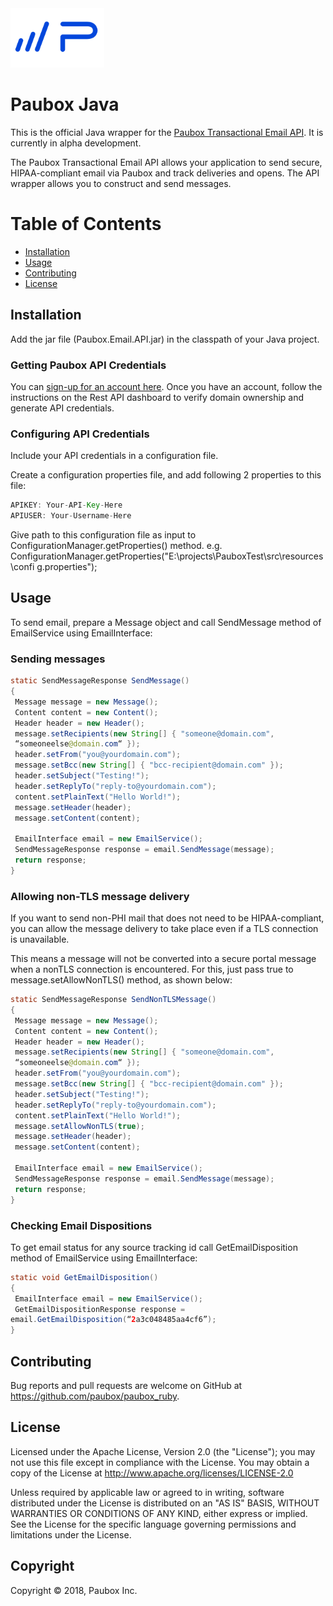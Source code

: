 <img src="https://github.com/Paubox/paubox-java/raw/master/paubox_logo.png" alt="Paubox" width="150px">

# Paubox Java

This is the official Java wrapper for the [Paubox Transactional Email API](https://www.paubox.com/solutions/email-api). It is currently in alpha development.

The Paubox Transactional Email API allows your application to send secure, HIPAA-compliant email via Paubox and track deliveries and opens.
The API wrapper allows you to construct and send messages.

# Table of Contents
* [Installation](#installation)
*  [Usage](#usage)
*  [Contributing](#contributing)
*  [License](#license)

<a name="#installation"></a>
## Installation

Add the jar file (Paubox.Email.API.jar) in the classpath of your Java project.

### Getting Paubox API Credentials

You can [sign-up for an account here](https://www.paubox.com/solutions/email-api). Once you have an account, follow the instructions on the Rest API dashboard to verify domain ownership and generate API credentials.

### Configuring API Credentials

Include your API credentials in a configuration file.

Create a configuration properties file, and add following 2 properties to this file:

```java
APIKEY: Your-API-Key-Here
APIUSER: Your-Username-Here
```

Give path to this configuration file as input to ConfigurationManager.getProperties()
method. e.g.
ConfigurationManager.getProperties("E:\\projects\\PauboxTest\\src\\resources\\confi
g.properties");

<a name="#usage"></a>
## Usage

To send email, prepare a Message object and call SendMessage method of
EmailService using EmailInterface: 

### Sending messages

```java
static SendMessageResponse SendMessage()
{
 Message message = new Message();
 Content content = new Content();
 Header header = new Header();
 message.setRecipients(new String[] { "someone@domain.com",
 “someoneelse@domain.com“ });
 header.setFrom("you@yourdomain.com");
 message.setBcc(new String[] { "bcc-recipient@domain.com" });
 header.setSubject("Testing!");
 header.setReplyTo("reply-to@yourdomain.com");
 content.setPlainText("Hello World!");
 message.setHeader(header);
 message.setContent(content);

 EmailInterface email = new EmailService();
 SendMessageResponse response = email.SendMessage(message);
 return response;
}
```

### Allowing non-TLS message delivery

If you want to send non-PHI mail that does not need to be HIPAA-compliant, you can allow the message delivery to take place even if a TLS connection is unavailable.

This means a message will not be converted into a secure portal message when a nonTLS connection is encountered. For this, just pass true to message.setAllowNonTLS() method, as shown below:

```java
static SendMessageResponse SendNonTLSMessage()
{
 Message message = new Message();
 Content content = new Content();
 Header header = new Header();
 message.setRecipients(new String[] { "someone@domain.com",
 “someoneelse@domain.com“ });
 header.setFrom("you@yourdomain.com");
 message.setBcc(new String[] { "bcc-recipient@domain.com" });
 header.setSubject("Testing!");
 header.setReplyTo("reply-to@yourdomain.com");
 content.setPlainText("Hello World!");
 message.setAllowNonTLS(true);
 message.setHeader(header);
 message.setContent(content);

 EmailInterface email = new EmailService();
 SendMessageResponse response = email.SendMessage(message);
 return response;
}
```

### Checking Email Dispositions

To get email status for any source tracking id call GetEmailDisposition method of EmailService using EmailInterface:

```java
static void GetEmailDisposition()
{
 EmailInterface email = new EmailService();
 GetEmailDispositionResponse response =
email.GetEmailDisposition(“2a3c048485aa4cf6”);
}
```

<a name="#contributing"></a>
## Contributing

Bug reports and pull requests are welcome on GitHub at https://github.com/paubox/paubox_ruby.


<a name="#license"></a>
## License

Licensed under the Apache License, Version 2.0 (the "License");
you may not use this file except in compliance with the License.
You may obtain a copy of the License at http://www.apache.org/licenses/LICENSE-2.0

Unless required by applicable law or agreed to in writing, software
distributed under the License is distributed on an "AS IS" BASIS,
WITHOUT WARRANTIES OR CONDITIONS OF ANY KIND, either express or implied.
See the License for the specific language governing permissions and
limitations under the License.

## Copyright
Copyright &copy; 2018, Paubox Inc.



